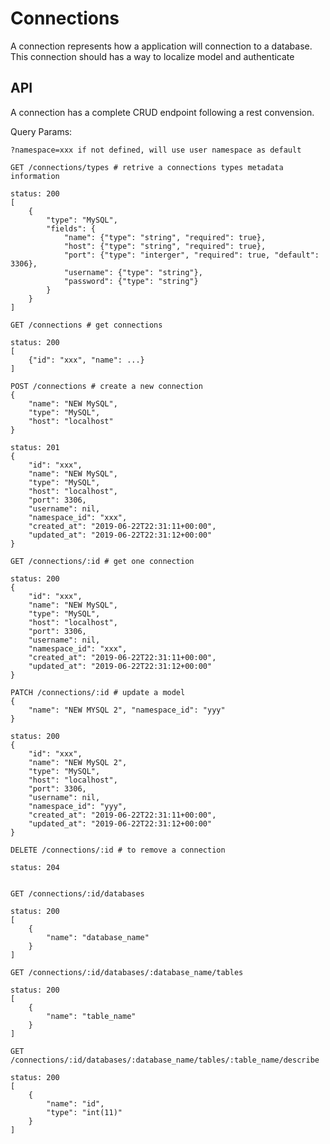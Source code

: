 # Connections

A connection represents how a application will connection to a database. This connection should has a way to localize model and authenticate

## API

A connection has a complete CRUD endpoint following a rest convension.

Query Params:

    ?namespace=xxx if not defined, will use user namespace as default

    GET /connections/types # retrive a connections types metadata information
    
    status: 200
    [
        {
            "type": "MySQL",
            "fields": {
                "name": {"type": "string", "required": true},
                "host": {"type": "string", "required": true},
                "port": {"type": "interger", "required": true, "default": 3306},
                "username": {"type": "string"},
                "password": {"type": "string"}
            }
        }
    ]
    
    GET /connections # get connections
    
    status: 200
    [
        {"id": "xxx", "name": ...}
    ]

    POST /connections # create a new connection
    {
        "name": "NEW MySQL",
        "type": "MySQL",
        "host": "localhost"
    }

    status: 201
    {
        "id": "xxx",
        "name": "NEW MySQL",
        "type": "MySQL",
        "host": "localhost",
        "port": 3306,
        "username": nil,
        "namespace_id": "xxx",
        "created_at": "2019-06-22T22:31:11+00:00",
        "updated_at": "2019-06-22T22:31:12+00:00"
    }

    GET /connections/:id # get one connection

    status: 200
    {
        "id": "xxx",
        "name": "NEW MySQL",
        "type": "MySQL",
        "host": "localhost",
        "port": 3306,
        "username": nil,
        "namespace_id": "xxx",
        "created_at": "2019-06-22T22:31:11+00:00",
        "updated_at": "2019-06-22T22:31:12+00:00"
    }

    PATCH /connections/:id # update a model
    {
        "name": "NEW MYSQL 2", "namespace_id": "yyy"
    }

    status: 200
    {
        "id": "xxx",
        "name": "NEW MySQL 2",
        "type": "MySQL",
        "host": "localhost",
        "port": 3306,
        "username": nil,
        "namespace_id": "yyy",
        "created_at": "2019-06-22T22:31:11+00:00",
        "updated_at": "2019-06-22T22:31:12+00:00"
    }

    DELETE /connections/:id # to remove a connection
    
    status: 204


    GET /connections/:id/databases
    
    status: 200
    [
        {
            "name": "database_name"
        }
    ]

    GET /connections/:id/databases/:database_name/tables

    status: 200
    [
        {
            "name": "table_name"
        }
    ]

    GET /connections/:id/databases/:database_name/tables/:table_name/describe

    status: 200
    [
        {
            "name": "id",
            "type": "int(11)"
        }
    ]

